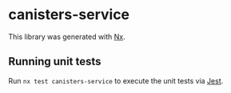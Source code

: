 # canisters-service

This library was generated with [Nx](https://nx.dev).

## Running unit tests

Run `nx test canisters-service` to execute the unit tests via [Jest](https://jestjs.io).

